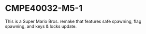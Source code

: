 # CMPE40032-M5-1

This is a Super Mario Bros. remake that features safe spawning, flag spawning, and keys & locks update. 
 
